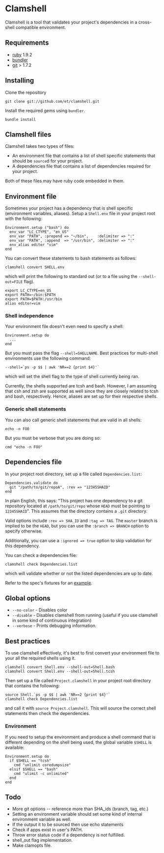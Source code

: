 # Clamshell

Clamshell is a tool that validates your project's dependencies in
a cross-shell compatible environment.

## Requirements

* [ruby](http://www.ruby-lang.org/en/downloads/) 1.9.2
* [bundler](http://gembundler.com/)
* [git](http://git-scm.com/download) > 1.7.2

## Installing

Clone the repository

    git clone git://github.com/et/clamshell.git

Install the required gems using `bundler`.

    bundle install

## Clamshell files

Clamshell takes two types of files:

* An environment file that contains a list of shell specific statements that should be `source`d for your project.
* A dependencies file that contains a list of dependencies required for your project.

Both of these files may have ruby code embedded in them.

##  Environment file

Sometimes your project has a dependency that is shell specific (environment variables,
aliases). Setup a `Shell.env` file in your project root with the following:

    Environment.setup ("bash") do
      env_var "LC_CTYPE", "en_US"
      env_var "PATH", :prepend => "~/bin",    :delimiter => ":"
      env_var "PATH", :append  => "/usr/bin", :delimiter => ":"
      env_alias editor "vim"
    end

You can convert these statements to bash statements as follows:

    clamshell convert SHELL.env

which will print the following to standard out (or to a file using the `--shell-out=FILE` flag).

    export LC_CTYPE=en_US
    export PATH=~/bin:$PATH
    export PATH=$PATH:/usr/bin
    alias editor=vim

### Shell independence

Your environment file doesn't even need to specify a shell:

    Environment.setup do
      ...
    end

But you must pass the flag `--shell=SHELLNAME`.
Best practices for multi-shell environments use the following command:

    --shell=`ps -p $$ | awk 'NR==2 {print $4}'`

which will set the shell flag to the type of shell currently being ran.

Currently, the shells supported are tcsh and bash. However, I am assuming that
csh and zsh are supported as well since they are closely related to tcsh and
bash, respectively. Hence, aliases are set up for their respective shells.

### Generic shell statements

You can also call generic shell statements that are valid in all shells:

    echo -n FOO

But you must be verbose that you are doing so:

    cmd "echo -n FOO"

## Dependencies file

In your project root directory, set up a file called `Dependencies.list`:

    Dependencies.validate do
      git "/path/to/git/repoA", :rev => "12345SHAID"
    end

In plain English, this says: "This project has one dependency to a git
repository located at `/path/to/git/repo` whose `HEAD` must be pointing to `12345SHAID`".
This assumes that the directory contains a `.git` directory.

Valid options include `:rev => SHA_ID` and `:tag => TAG`.
The `master` branch is implied to be the `HEAD`, but you can use the `:branch => BRANCH`
option to specify otherwise.

Additionally, you can use a `:ignored => true` option to skip validation for this dependency.

You can check a dependencies file:

    clamshell check Dependencies.list

which will validate whether or not the listed dependencies are up to date.

Refer to the spec's fixtures for an [example](https://github.com/et/clamshell/blob/master/spec/fixtures/Dependencies.list).


## Global options

* `--no-color`       - Disables color
* `--disable`        - Disables clamshell from running (useful if you use clamshell in some kind of continuous integration)
* `--verbose`        - Prints debugging information.

## Best practices

To use clamshell effectively, it's best to first convert your environment file
to your all the required shells using it.

    clamshell convert Shell.env --shell-out=Shell.bash
    clamshell convert Shell.env --shell-out=Shell.tcsh

Then set up a file called `Project.clamshell` in your project root directory
that contains the following:

    source Shell.`ps -p $$ | awk 'NR==2 {print $4}'`
    clamshell check Dependencies.list

and call it with `source Project.clamshell`. This will source the correct shell
statements then check the dependencies.

### Environment

If you need to setup the environment and produce a shell command that is
different depending on the shell being used, the global variable `$SHELL`
is available:

    Environment.setup do
      if $SHELL == "tcsh"
        cmd "unlimit coredumpsize"
      elsif $SHELL == "bash"
        cmd "ulimit -c unlimited"
      end
    end

## Todo

* More git options -- reference more than SHA_ids (branch, tag, etc.)
* Setting an environment variable should set some kind of internal environment variable as well.
* If the output it to be sourced then use echo statements
* Check if apps exist in user's PATH.
* Throw error status code if a dependency is not fulfilled.
* shell_out flag implementation.
* Make clamopts file.
